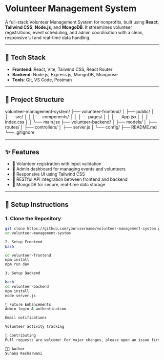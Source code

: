 # Volunteer Management System

A full-stack Volunteer Management System for nonprofits, built using **React**, **Tailwind CSS**, **Node.js**, and **MongoDB**. It streamlines volunteer registrations, event scheduling, and admin coordination with a clean, responsive UI and real-time data handling.

---

## 🚀 Tech Stack

- **Frontend**: React, Vite, Tailwind CSS, React Router
- **Backend**: Node.js, Express.js, MongoDB, Mongoose
- **Tools**: Git, VS Code, Postman

---

## 📁 Project Structure

volunteer-management-system/ ├── volunteer-frontend/ │ ├── public/ │ ├── src/ │ │ ├── components/ │ │ ├── pages/ │ │ ├── App.jsx │ │ ├── index.css │ │ └── main.jsx ├── volunteer-backend/ │ ├── models/ │ ├── routes/ │ ├── controllers/ │ ├── server.js │ └── config/ ├── README.md └── .gitignore


---

## ✨ Features

- 📝 Volunteer registration with input validation
- 📅 Admin dashboard for managing events and volunteers
- 📱 Responsive UI using Tailwind CSS
- 🔗 RESTful API integration between frontend and backend
- 🔐 MongoDB for secure, real-time data storage

---

## 🔧 Setup Instructions

### 1. Clone the Repository

```bash
git clone https://github.com/yourusername/volunteer-management-system.git
cd volunteer-management-system

2. Setup Frontend
bash

cd volunteer-frontend
npm install
npm run dev

3. Setup Backend

bash
cd volunteer-backend
npm install
node server.js

📌 Future Enhancements
Admin login & authentication

Email notifications

Volunteer activity tracking

🤝 Contributing
Pull requests are welcome! For major changes, please open an issue first to discuss what you would like to change.

🧑‍💻 Author
Suhana Kesharwani